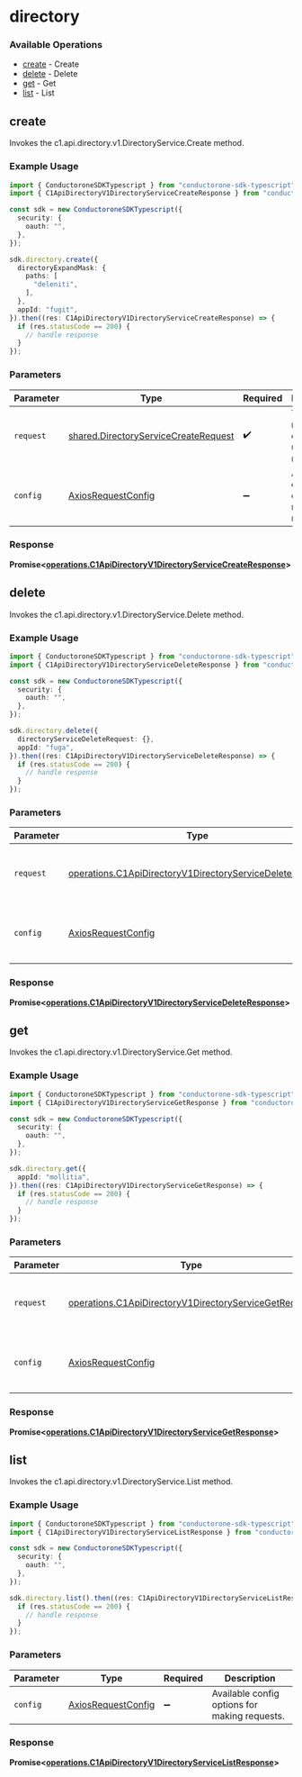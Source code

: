 # directory

### Available Operations

* [create](#create) - Create
* [delete](#delete) - Delete
* [get](#get) - Get
* [list](#list) - List

## create

Invokes the c1.api.directory.v1.DirectoryService.Create method.

### Example Usage

```typescript
import { ConductoroneSDKTypescript } from "conductorone-sdk-typescript";
import { C1ApiDirectoryV1DirectoryServiceCreateResponse } from "conductorone-sdk-typescript/dist/sdk/models/operations";

const sdk = new ConductoroneSDKTypescript({
  security: {
    oauth: "",
  },
});

sdk.directory.create({
  directoryExpandMask: {
    paths: [
      "deleniti",
    ],
  },
  appId: "fugit",
}).then((res: C1ApiDirectoryV1DirectoryServiceCreateResponse) => {
  if (res.statusCode == 200) {
    // handle response
  }
});
```

### Parameters

| Parameter                                                                                    | Type                                                                                         | Required                                                                                     | Description                                                                                  |
| -------------------------------------------------------------------------------------------- | -------------------------------------------------------------------------------------------- | -------------------------------------------------------------------------------------------- | -------------------------------------------------------------------------------------------- |
| `request`                                                                                    | [shared.DirectoryServiceCreateRequest](../../models/shared/directoryservicecreaterequest.md) | :heavy_check_mark:                                                                           | The request object to use for the request.                                                   |
| `config`                                                                                     | [AxiosRequestConfig](https://axios-http.com/docs/req_config)                                 | :heavy_minus_sign:                                                                           | Available config options for making requests.                                                |


### Response

**Promise<[operations.C1ApiDirectoryV1DirectoryServiceCreateResponse](../../models/operations/c1apidirectoryv1directoryservicecreateresponse.md)>**


## delete

Invokes the c1.api.directory.v1.DirectoryService.Delete method.

### Example Usage

```typescript
import { ConductoroneSDKTypescript } from "conductorone-sdk-typescript";
import { C1ApiDirectoryV1DirectoryServiceDeleteResponse } from "conductorone-sdk-typescript/dist/sdk/models/operations";

const sdk = new ConductoroneSDKTypescript({
  security: {
    oauth: "",
  },
});

sdk.directory.delete({
  directoryServiceDeleteRequest: {},
  appId: "fuga",
}).then((res: C1ApiDirectoryV1DirectoryServiceDeleteResponse) => {
  if (res.statusCode == 200) {
    // handle response
  }
});
```

### Parameters

| Parameter                                                                                                                            | Type                                                                                                                                 | Required                                                                                                                             | Description                                                                                                                          |
| ------------------------------------------------------------------------------------------------------------------------------------ | ------------------------------------------------------------------------------------------------------------------------------------ | ------------------------------------------------------------------------------------------------------------------------------------ | ------------------------------------------------------------------------------------------------------------------------------------ |
| `request`                                                                                                                            | [operations.C1ApiDirectoryV1DirectoryServiceDeleteRequest](../../models/operations/c1apidirectoryv1directoryservicedeleterequest.md) | :heavy_check_mark:                                                                                                                   | The request object to use for the request.                                                                                           |
| `config`                                                                                                                             | [AxiosRequestConfig](https://axios-http.com/docs/req_config)                                                                         | :heavy_minus_sign:                                                                                                                   | Available config options for making requests.                                                                                        |


### Response

**Promise<[operations.C1ApiDirectoryV1DirectoryServiceDeleteResponse](../../models/operations/c1apidirectoryv1directoryservicedeleteresponse.md)>**


## get

Invokes the c1.api.directory.v1.DirectoryService.Get method.

### Example Usage

```typescript
import { ConductoroneSDKTypescript } from "conductorone-sdk-typescript";
import { C1ApiDirectoryV1DirectoryServiceGetResponse } from "conductorone-sdk-typescript/dist/sdk/models/operations";

const sdk = new ConductoroneSDKTypescript({
  security: {
    oauth: "",
  },
});

sdk.directory.get({
  appId: "mollitia",
}).then((res: C1ApiDirectoryV1DirectoryServiceGetResponse) => {
  if (res.statusCode == 200) {
    // handle response
  }
});
```

### Parameters

| Parameter                                                                                                                      | Type                                                                                                                           | Required                                                                                                                       | Description                                                                                                                    |
| ------------------------------------------------------------------------------------------------------------------------------ | ------------------------------------------------------------------------------------------------------------------------------ | ------------------------------------------------------------------------------------------------------------------------------ | ------------------------------------------------------------------------------------------------------------------------------ |
| `request`                                                                                                                      | [operations.C1ApiDirectoryV1DirectoryServiceGetRequest](../../models/operations/c1apidirectoryv1directoryservicegetrequest.md) | :heavy_check_mark:                                                                                                             | The request object to use for the request.                                                                                     |
| `config`                                                                                                                       | [AxiosRequestConfig](https://axios-http.com/docs/req_config)                                                                   | :heavy_minus_sign:                                                                                                             | Available config options for making requests.                                                                                  |


### Response

**Promise<[operations.C1ApiDirectoryV1DirectoryServiceGetResponse](../../models/operations/c1apidirectoryv1directoryservicegetresponse.md)>**


## list

Invokes the c1.api.directory.v1.DirectoryService.List method.

### Example Usage

```typescript
import { ConductoroneSDKTypescript } from "conductorone-sdk-typescript";
import { C1ApiDirectoryV1DirectoryServiceListResponse } from "conductorone-sdk-typescript/dist/sdk/models/operations";

const sdk = new ConductoroneSDKTypescript({
  security: {
    oauth: "",
  },
});

sdk.directory.list().then((res: C1ApiDirectoryV1DirectoryServiceListResponse) => {
  if (res.statusCode == 200) {
    // handle response
  }
});
```

### Parameters

| Parameter                                                    | Type                                                         | Required                                                     | Description                                                  |
| ------------------------------------------------------------ | ------------------------------------------------------------ | ------------------------------------------------------------ | ------------------------------------------------------------ |
| `config`                                                     | [AxiosRequestConfig](https://axios-http.com/docs/req_config) | :heavy_minus_sign:                                           | Available config options for making requests.                |


### Response

**Promise<[operations.C1ApiDirectoryV1DirectoryServiceListResponse](../../models/operations/c1apidirectoryv1directoryservicelistresponse.md)>**

